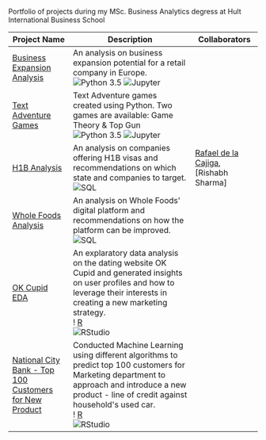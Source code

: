 Portfolio of projects during my MSc. Business Analytics degress at Hult International Business School

| Project Name | Description | Collaborators |
| --- | --- | --- | 
| [Business Expansion Analysis](https://github.com/meihwaw/MSc.-Business-Analytics-Portfolio/tree/main/Business%20Expansion%20Project) | An analysis on business expansion potential for a retail company in Europe. <br /> ![Python 3.5](https://img.shields.io/static/v1?style=for-the-badge&label=+&message=Python&logo=python&logoColor=green&color=white) ![Jupyter](https://img.shields.io/static/v1?style=for-the-badge&label=+&message=Jupyter&logo=jupyter&logoColor=F27329&color=white) | |
| [Text Adventure Games](https://github.com/meihwaw/MSc.-Business-Analytics-Portfolio/tree/main/Text%20Adventure%20Game_Top%20Gun_Game%20Theory) | Text Adventure games created using Python. Two games are available: Game Theory & Top Gun <br /> ![Python 3.5](https://img.shields.io/static/v1?style=for-the-badge&label=+&message=Python&logo=python&logoColor=green&color=white) ![Jupyter](https://img.shields.io/static/v1?style=for-the-badge&label=+&message=Jupyter&logo=jupyter&logoColor=F27329&color=white)
| [H1B Analysis](https://github.com/meihwaw/MSc.-Business-Analytics-Portfolio/tree/main/H1B%20Analysis)| An analysis on companies offering H1B visas and recommendations on which state and companies to target. <br /> ![SQL](https://img.shields.io/static/v1?style=for-the-badge&label=+&message=MySQL&logo=mysql&logoColor=4479A1&color=white) | [Rafael de la Cajiga](https://github.com/Rdelacajiga), [Rishabh Sharma] |
| [Whole Foods Analysis](https://github.com/meihwaw/MSc.-Business-Analytics-Portfolio/tree/main/Whole%20Foods%20Analysis) | An analysis on Whole Foods' digital platform and recommendations on how the platform can be improved. <br /> ![SQL](https://img.shields.io/static/v1?style=for-the-badge&label=+&message=MySQL&logo=mysql&logoColor=4479A1&color=white) | |
| [OK Cupid EDA](https://github.com/meihwaw/MSc_-Business_Analytics_Portfolio/tree/main/Ok%20Cupid%20Analysis) | An explaratory data analysis on the dating website OK Cupid and generated insights on user profiles and how to leverage their interests in creating a new marketing strategy. <br />! [R](https://camo.githubusercontent.com/357c4e06bf204c772dfb0827161d6639f5a617b44f98f9c44e68071ecc1ffe1c/68747470733a2f2f696d672e736869656c64732e696f2f7374617469632f76313f7374796c653d666f722d7468652d6261646765266c6162656c3d2b266d6573736167653d52266c6f676f3d52266c6f676f436f6c6f723d32373644433326636f6c6f723d7768697465) <br /> ![RStudio](https://camo.githubusercontent.com/6cf5c25fd24a175ec45ebdc38cab1bdd7926843398ad13b733d976b5a3d0b842/68747470733a2f2f696d672e736869656c64732e696f2f7374617469632f76313f7374796c653d666f722d7468652d6261646765266c6162656c3d2b266d6573736167653d5253747564696f266c6f676f3d5253747564696f266c6f676f436f6c6f723d37354141444226636f6c6f723d7768697465) ||
| [National City Bank - Top 100 Customers for New Product](https://github.com/meihwaw/MSc_-Business_Analytics_Portfolio/tree/main/Predicting%20Top%20100%20Customers_National%20City%20Bank) | Conducted Machine Learning using different algorithms to predict top 100 customers for Marketing department to approach and introduce a new product - line of credit against household's used car. <br />! [R](https://camo.githubusercontent.com/357c4e06bf204c772dfb0827161d6639f5a617b44f98f9c44e68071ecc1ffe1c/68747470733a2f2f696d672e736869656c64732e696f2f7374617469632f76313f7374796c653d666f722d7468652d6261646765266c6162656c3d2b266d6573736167653d52266c6f676f3d52266c6f676f436f6c6f723d32373644433326636f6c6f723d7768697465) <br /> ![RStudio](https://camo.githubusercontent.com/6cf5c25fd24a175ec45ebdc38cab1bdd7926843398ad13b733d976b5a3d0b842/68747470733a2f2f696d672e736869656c64732e696f2f7374617469632f76313f7374796c653d666f722d7468652d6261646765266c6162656c3d2b266d6573736167653d5253747564696f266c6f676f3d5253747564696f266c6f676f436f6c6f723d37354141444226636f6c6f723d7768697465) ||
